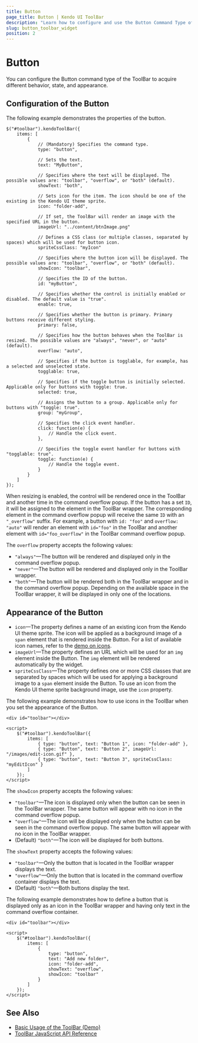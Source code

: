 ```yaml
---
title: Button
page_title: Button | Kendo UI ToolBar
description: "Learn how to configure and use the Button Command Type of the Kendo UI ToolBar widget."
slug: button_toolbar_widget
position: 2
---
```


# Button

You can configure the Button command type of the ToolBar to acquire different behavior, state, and appearance.

## Configuration of the Button

The following example demonstrates the properties of the button.



    $("#toolbar").kendoToolBar({
        items: [
            {
                // (Mandatory) Specifies the command type.
                type: "button",

                // Sets the text.
                text: "MyButton",

                // Specifies where the text will be displayed. The possible values are: "toolbar", "overflow", or "both" (default).
                showText: "both",

                // Sets icon for the item. The icon should be one of the existing in the Kendo UI theme sprite.
                icon: "folder-add",

                // If set, the ToolBar will render an image with the specified URL in the button.
                imageUrl: "../content/btnImage.png"

                // Defines a CSS class (or multiple classes, separated by spaces) which will be used for button icon.
                spriteCssClass: "myIcon"

                // Specifies where the button icon will be displayed. The possible values are: "toolbar", "overflow", or "both" (default).
                showIcon: "toolbar",

                // Specifies the ID of the button.
                id: "myButton",

                // Specifies whether the control is initially enabled or disabled. The default value is "true".
                enable: true,

                // Specifies whether the button is primary. Primary buttons receive different styling.
                primary: false,

                // Specifies how the button behaves when the ToolBar is resized. The possible values are "always", "never", or "auto" (default).
                overflow: "auto",

                // Specifies if the button is togglable, for example, has a selected and unselected state.
                togglable: true,

                // Specifies if the toggle button is initially selected. Applicable only for buttons with toggle: true.
                selected: true,

                // Assigns the button to a group. Applicable only for buttons with "toggle: true".
                group: "myGroup",

                // Specifies the click event handler.
                click: function(e) {
                    // Handle the click event.
                },

                // Specifies the toggle event handler for buttons with "togglable: true".
                toggle: function(e) {
                    // Handle the toggle event.
                }
            }
        ]
    });


When resizing is enabled, the control will be rendered once in the ToolBar and another time in the command overflow popup. If the button has a set `ID`, it will be assigned to the element in the ToolBar wrapper. The corresponding element in the command overflow popup will receive the same `ID` with an `"_overflow"` suffix. For example, a button with `id: "foo"` and `overflow: "auto"` will render an element with `id="foo"` in the ToolBar and another element with `id="foo_overflow"` in the ToolBar command overflow popup.

The `overflow` property accepts the following values:
* `"always"`&mdash;The button will be rendered and displayed only in the command overflow popup.
* `"never"`&mdash;The button will be rendered and displayed only in the ToolBar wrapper.
* `"both"`&mdash;The button will be rendered both in the ToolBar wrapper and in the command overflow popup. Depending on the available space in the ToolBar wrapper, it will be displayed in only one of the locations.

## Appearance of the Button

* `icon`&mdash;The property defines a name of an existing icon from the Kendo UI theme sprite. The icon will be applied as a background image of a `span` element that is rendered inside the Button. For a list of available icon names, refer to the [demo on icons](http://demos.telerik.com/kendo-ui/styling/icons).
* `imageUrl`&mdash;The property defines an URL which will be used for an `img` element inside the Button. The `img` element will be rendered automatically by the widget.
* `spriteCssClass`&mdash;The property defines one or more CSS classes that are separated by spaces which will be used for applying a background image to a `span` element inside the Button. To use an icon from the Kendo UI theme sprite background image, use the `icon` property.

The following example demonstrates how to use icons in the ToolBar when you set the appearance of the Button.



    <div id="toolbar"></div>

    <script>
        $("#toolbar").kendoToolBar({
            items: [
                { type: "button", text: "Button 1", icon: "folder-add" },
                { type: "Button", text: "Button 2", imageUrl: "/images/edit-icon.gif" },
                { type: "button", text: "Button 3", spriteCssClass: "myEditIcon" }
            ]
        });
    </script>

The `showIcon` property accepts the following values:
* `"toolbar"`&mdash;The icon is displayed only when the button can be seen in the ToolBar wrapper. The same button will appear with no icon in the command overflow popup.
* `"overflow"`&mdash;The icon will be displayed only when the button can be seen in the command overflow popup. The same button will appear with no icon in the ToolBar wrapper.
* (Default) `"both"`&mdash;The icon will be displayed for both buttons.

The `showText` property accepts the following values:
* `"toolbar"`&mdash;Only the button that is located in the ToolBar wrapper displays the text.
* `"overflow"`&mdash;Only the button that is located in the command overflow container displays the text.
* (Default) `"both"`&mdash;Both buttons display the text.

The following example demonstrates how to define a button that is displayed only as an icon in the ToolBar wrapper and having only text in the command overflow container.



    <div id="toolbar"></div>

    <script>
        $("#toolbar").kendoToolBar({
            items: [
                {
                    type: "button",
                    text: "Add new folder",
                    icon: "folder-add",
                    showText: "overflow",
                    showIcon: "toolbar"
                }
            ]
        });
    </script>

## See Also

* [Basic Usage of the ToolBar (Demo)](https://demos.telerik.com/kendo-ui/toolbar/index)
* [ToolBar JavaScript API Reference](/api/javascript/ui/toolbar)
